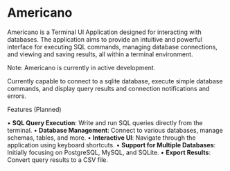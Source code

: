 # Americano

Americano is a Terminal UI Application designed for interacting with databases. The application aims to provide an intuitive and powerful interface for executing SQL commands, managing database connections, and viewing and saving results, all within a terminal environment.

Note: Americano is currently in active development.

Currently capable to connect to a sqlite database, execute simple database commands, and display query results and connection notifications and errors.

Features (Planned)

•	**SQL Query Execution**: Write and run SQL queries directly from the terminal.
•	**Database Management**: Connect to various databases, manage schemas, tables, and more.
•	**Interactive UI**: Navigate through the application using keyboard shortcuts.
•	**Support for Multiple Databases**: Initially focusing on PostgreSQL, MySQL, and SQLite.
•	**Export Results**: Convert query results to a CSV file.
